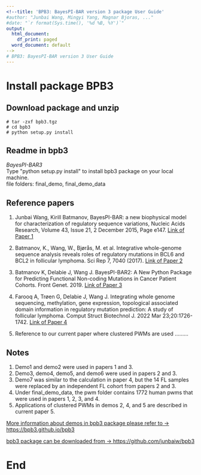 ```yaml
---
<!--title: 'BPB3: BayesPI-BAR version 3 package User Guide'
#author: "Junbai Wang, Mingyi Yang, Magnar Bjoras, ..."
#date: "`r format(Sys.time(), '%d %B, %Y')`"
output:
  html_document:
    df_print: paged
  word_document: default
-->
# BPB3: BayesPI-BAR version 3 User Guide
---
```


<!--- R markdown set up --->
<!-- ```{r setup, include=T, echo=FALSE, error=T, message=F}
knitr::opts_chunk$set(echo = TRUE)
library(rmarkdown)
library(stargazer)
library(reticulate)
reticulate::use_python("/Users/junbai/miniconda3/bin//python")
knitr::opts_chunk$set(engine.path = list(python = '/Users/junbai/miniconda3/bin//python'))
```
-->

# Install package BPB3    
## Download package and unzip

```{bash,  echo=T}
# tar -zxf bpb3.tgz
# cd bpb3
# python setup.py install
```

## Readme in bpb3

*BayesPI-BAR3*  
Type "python setup.py install" to install bpb3  package on your local machine.        
file folders: final_demo, final_demo_data


## Reference papers

1. Junbai Wang, Kirill Batmanov, BayesPI-BAR: a new biophysical model for characterization of regulatory sequence variations, Nucleic Acids Research, Volume 43, Issue 21, 2 December 2015, Page e147. [Link of Paper 1](https://academic.oup.com/nar/article/43/21/e147/2468103)

2. Batmanov, K., Wang, W., Bjørås, M. et al. Integrative whole-genome sequence analysis reveals roles of regulatory mutations in BCL6 and BCL2 in follicular lymphoma. Sci Rep 7, 7040 (2017). [Link of Paper 2](https://www.nature.com/articles/s41598-017-07226-4)

3. Batmanov K, Delabie J, Wang J. BayesPI-BAR2: A New Python Package for Predicting Functional Non-coding Mutations in Cancer Patient Cohorts. Front Genet. 2019. [Link of Paper 3](https://www.frontiersin.org/articles/10.3389/fgene.2019.00282/full)

4. Farooq A, Trøen G, Delabie J, Wang J. Integrating whole genome sequencing, methylation, gene expression, topological associated domain information in regulatory mutation prediction: A study of follicular lymphoma. Comput Struct Biotechnol J. 2022 Mar 23;20:1726-1742. [Link of Paper 4](https://www.sciencedirect.com/science/article/pii/S2001037022000976)   

5. Reference to our current paper where clustered PWMs are used ………


## Notes

1. Demo1 and demo2 were used in papers 1 and 3.
2. Demo3, demo4, demo5, and demo6 were used in papers 2 and 3.
3. Demo7 was similar to the calculation in paper 4, but the 14 FL samples were replaced by an independent FL cohort from papers 2 and 3.
4. Under final_demo_data, the pwm folder contains 1772 human pwms that were used in papers 1, 2, 3, and 4.
5. Applications of clustered PWMs in demos 2, 4, and 5 are described in current paper 5.  

[More information about demos in bpb3 package please refer to ->  https://bpb3.github.io/bpb3 ](https://bpb3.github.io/bpb3/)

[bpb3 package can be downloaded from -> https://github.com/junbaiw/bpb3 ](https://github.com/junbaiw/bpb3)
# End


